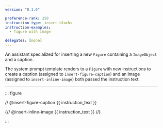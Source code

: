 ```yaml
---
version: "0.1.0"

preference-rank: 150
instruction-type: insert-blocks
instruction-examples:
  - figure with image

delegates: [none]
---
```


An assistant specialized for inserting a new `Figure` containing a `ImageObject` and a caption.

The system prompt template renders to a `Figure` with new instructions to create a caption (assigned to `insert-figure-caption`) and an image (assigned to `insert-inline-image`) both passed the instruction text.

---

::: figure

// @insert-figure-caption {{ instruction_text }}

{// @insert-inline-image {{ instruction_text }} //}

:::

